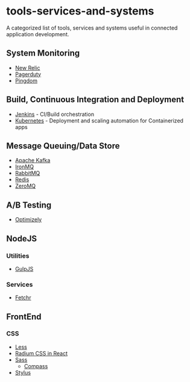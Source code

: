 # tools-services-and-systems
A categorized list of tools, services and systems useful in connected application development.

## System Monitoring

* [New Relic](https://newrelic.com/)
* [Pagerduty](https://www.pagerduty.com/)
* [Pingdom](https://www.pingdom.com/)

## Build, Continuous Integration and Deployment

* [Jenkins](https://jenkins.io/) - CI/Build orchestration
* [Kubernetes](http://kubernetes.io/) - Deployment and scaling automation for Containerized apps

## Message Queuing/Data Store

* [Apache Kafka](http://kafka.apache.org/)
* [IronMQ](https://www.iron.io/platform/ironmq/)
* [RabbitMQ](https://www.rabbitmq.com/)
* [Redis](http://redis.io/)
* [ZeroMQ](http://zeromq.org/)

## A/B Testing

* [Optimizely](https://www.optimizely.com/)

## NodeJS

### Utilities
* [GulpJS](http://gulpjs.com/)

### Services

* [Fetchr](https://github.com/yahoo/fetchr)

## FrontEnd

### CSS

* [Less](http://lesscss.org/)
* [Radium CSS in React](https://github.com/FormidableLabs/radium)
* [Sass](http://sass-lang.com/)
	* [Compass](http://stylus-lang.com/)
* [Stylus](http://stylus-lang.com/)


